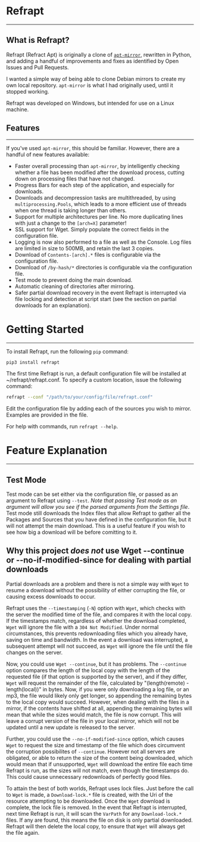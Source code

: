 # **Refrapt**
-------------

## What is Refrapt?
Refrapt (Refract Apt) is originally a clone of [`apt-mirror`](https://github.com/apt-mirror/apt-mirror), rewritten in Python, and adding a handful of improvements and fixes as identified by Open Issues and Pull Requests.

I wanted a simple way of being able to clone Debian mirrors to create my own local repository. `apt-mirror` is what I had originally used, until it stopped working.

Refrapt was developed on Windows, but intended for use on a Linux machine.

## Features
-------------
If you've used `apt-mirror`, this should be familiar. However, there are a handful of new features available:
* Faster overall processing than `apt-mirror`, by intelligently checking whether a file has been modified after the download process, cutting down on processing files that have not changed.
* Progress Bars for each step of the application, and especially for downloads.
* Downloads and decompression tasks are multithreaded, by using `multiprocessing.Pools`, which leads to a more efficient use of threads when one thread is taking longer than others.
* Support for multiple architectures per line. No more duplicating lines with just a change to the `[arch=X]` parameter!
* SSL support for Wget. Simply populate the correct fields in the configuration file.
* Logging is now also performed to a file as well as the Console. Log files are limited in size to 500MB, and retain the last 3 copies.
* Download of `Contents-[arch].*` files is configurable via the configuration file.
* Download of `/by-hash/*` directories is configurable via the configuration file.
* Test mode to prevent doing the main download.
* Automatic cleaning of directories after mirroring.
* Safer partial download recovery in the event Refrapt is interrupted via file locking and detection at script start (see the section on partial downloads for an explanation).

# Getting Started
-------------
To install Refrapt, run the following `pip` command:
```sh
pip3 install refrapt
```

The first time Refrapt is run, a default configuration file will be installed at ~/refrapt/refrapt.conf. To specify a custom location, issue the following command:
```sh
refrapt --conf "/path/to/your/config/file/refrapt.conf"
```

Edit the configuration file by adding each of the sources you wish to mirror. Examples are provided in the file.

For help with commands, run `refrapt --help`.

# Feature Explanation
-------------

## Test Mode
Test mode can be set either via the configuration file, or passed as an argument to Refrapt using `--test`. *Note that passing Test mode as an argument will allow you see if the parsed arguments from the Settings file*. Test mode still downloads the Index files that allow Refrapt to gather all the Packages and Sources that you have defined in the configuration file, but it will not attempt the main download. This is a useful feature if you wish to see how big a download will be before comitting to it.

## Why this project ***does not*** use Wget --continue or --no-if-modified-since for dealing with partial downloads
Partial downloads are a problem and there is not a simple way with `Wget` to resume a download without the possibility of either corrupting the file, or causing excess downloads to occur. 

Refrapt uses the `--timestamping` (`-N`) option with `Wget`, which checks with the server the modified time of the file, and compares it with the local copy. If the timestamps match, regardless of whether the download completed, `Wget` will ignore the file with a `304 Not Modified`. Under normal circumstances, this prevents redownloading files which you already have, saving on time and bandwidth. In the event a download was interrupted, a subsequent attempt will not succeed, as `Wget` will ignore the file until the file changes on the server.

Now, you could use `Wget --continue`, but it has problems. The `--continue` option compares the length of the local copy with the length of the requested file (if that option is supported by the server), and if they differ, `Wget` will request the remainder of the file, calculated by "(length(remote) - length(local))" in bytes. Now, if you were only downloading a log file, or an mp3, the file would likely only get longer, so appending the remaining bytes to the local copy would succeed. However, when dealing with the files in a mirror, if the contents have shifted at all, appending the remaining bytes will mean that while the sizes would match, the file is now corrupt. This will leave a corrupt version of the file in your local mirror, which will not be updated until a new update is released to the server.

Further, you could use the `--no-if-modified-since` option, which causes `Wget` to request the size and timestamp of the file which does circumvent the corruption possibilites of `--continue`. However not all servers are obligated, or able to return the size of the content being downloaded, which would mean that if unsupported, `Wget` will download the entire file each time Refrapt is run, as the sizes will not match, even though the timestamps do. This could cause unnecessary redownloads of perfectly good files.

To attain the best of both worlds, Refrapt uses lock files. Just before the call to `Wget` is made, a `Download-lock.*` file is created, with the Uri of the resource attempting to be downloaded. Once the `Wget` download is complete, the lock file is removed. In the event that Refrapt is interrupted, next time Refrapt is run, it will scan the `VarPath` for any `Download-lock.*` files. If any are found, this means the file on disk is only partial downloaded. Refrapt will then delete the local copy, to ensure that `Wget` will always get the file again.
